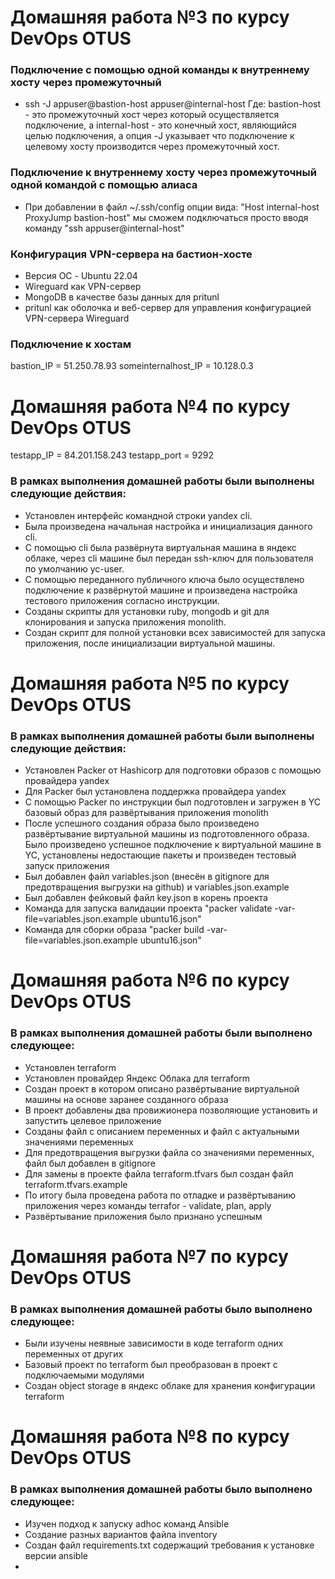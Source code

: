 # Домашняя работа №3 по курсу DevOps OTUS

### Подключение с помощью одной команды к внутреннему хосту через промежуточный
-  ssh -J appuser@bastion-host appuser@internal-host
Где: bastion-host - это промежуточный хост через который осуществляется подключение, а internal-host - это конечный хост, являющийся целью подключения, а опция -J указывает что подключение к целевому хосту производится через промежуточный хост.

### Подключение к внутреннему хосту через промежуточный одной командой с помощью алиаса
- При добавлении в файл ~/.ssh/config опции вида:
"Host internal-host
     ProxyJump bastion-host"
мы сможем подключаться просто вводя команду "ssh appuser@internal-host"

### Конфигурация VPN-сервера на бастион-хосте
- Версия ОС - Ubuntu 22.04
- Wireguard как VPN-сервер
- MongoDB в качестве базы данных для pritunl
- pritunl как оболочка и веб-сервер для управления конфигурацией VPN-сервера Wireguard

### Подключение к хостам

bastion_IP = 51.250.78.93
someinternalhost_IP = 10.128.0.3


# Домашняя работа №4 по курсу DevOps OTUS

testapp_IP = 84.201.158.243
testapp_port = 9292

### В рамках выполнения домашней работы были выполнены следующие действия:
- Установлен интерфейс командной строки yandex cli.
- Была произведена начальная настройка и инициализация данного cli.
- С помощью cli была развёрнута виртуальная машина в яндекс облаке, через cli машине был передан ssh-ключ для пользователя по умолчанию yc-user.
- С помощью переданного публичного ключа было осуществлено подключение к развёрнутой машине и произведена настройка тестового приложения согласно инструкции.
- Созданы скрипты для установки ruby, mongodb и git для клонирования и запуска приложения monolith.
- Создан скрипт для полной установки всех зависимостей для запуска приложения, после инициализации виртуальной машины.

# Домашняя работа №5 по курсу DevOps OTUS

### В рамках выполнения домашней работы были выполнены следующие действия:
- Установлен Packer от Hashicorp для подготовки образов с помощью провайдера yandex
- Для Packer был установлена поддержка провайдера yandex
- С помощью Packer по инструкции был подготовлен и загружен в YC базовый образ для развёртывания приложения monolith
- После успешного создания образа было произведено развёртывание виртуальной машины из подготовленного образа. Было произведено успешное подключение к виртуальной машине в YC, установлены недостающие пакеты и произведен тестовый запуск приложения
- Был добавлен файл variables.json (внесён в gitignore для предотвращения выгрузки на github) и variables.json.example
- Был добавлен фейковый файл key.json в корень проекта
- Команда для запуска валидации проекта "packer validate -var-file=variables.json.example ubuntu16.json"
- Команда для сборки образа "packer build -var-file=variables.json.example ubuntu16.json"

# Домашняя работа №6 по курсу DevOps OTUS

### В рамках выполнения домашней работы были выполнено следующее:
- Установлен terraform
- Установлен провайдер Яндекс Облака для terraform
- Создан проект в котором описано развёртывание виртуальной машины на основе заранее созданного образа
- В проект добавлены два провижионера позволяющие установить и запустить целевое приложение
- Созданы файл с описанием переменных и файл с актуальными значениями переменных
- Для предотвращения выгрузки файла со значениями переменных, файл был добавлен в gitignore
- Для замены в проекте файла terraform.tfvars был создан файл terraform.tfvars.example
- По итогу была проведена работа по отладке и развёртыванию приложения через команды terrafor - validate, plan, apply
- Развёртывание приложения было признано успешным

# Домашняя работа №7 по курсу DevOps OTUS

### В рамках выполнения домашней работы было выполнено следующее:
- Были изучены неявные зависимости в коде terraform одних переменных от других
- Базовый проект по terraform был преобразован в проект с подключаемыми модулями
- Создан object storage в яндекс облаке для хранения конфигурации terraform

# Домашняя работа №8 по курсу DevOps OTUS

### В рамках выполнения домашней работы было выполнено следующее:
- Изучен подход к запуску adhoc команд Ansible
- Создание разных вариантов файла inventory
- Создан файл requirements.txt содержащий требования к установке версии ansible
-

